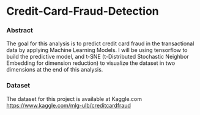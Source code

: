 # Credit-Card-Fraud-Detection
### Abstract
The goal for this analysis is to predict credit card fraud in the transactional data by applying Machine Learning Models. I will be using tensorflow to build the predictive model, and t-SNE (t-Distributed Stochastic Neighbor Embedding for dimension reduction) to visualize the dataset in two dimensions at the end of this analysis.

### Dataset
The dataset for this project is available at Kaggle.com 
https://www.kaggle.com/mlg-ulb/creditcardfraud
